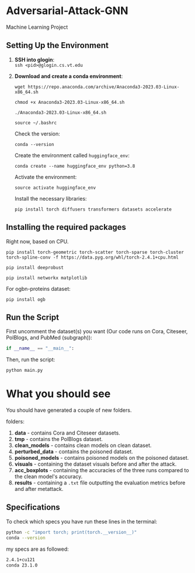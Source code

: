 # Adversarial-Attack-GNN
Machine Learning Project

## Setting Up the Environment

1. **SSH into glogin**:  
    `ssh <pid>@glogin.cs.vt.edu`

2. **Download and create a conda environment**:
   
   `wget https://repo.anaconda.com/archive/Anaconda3-2023.03-Linux-x86_64.sh`

   `chmod +x Anaconda3-2023.03-Linux-x86_64.sh`
   
   `./Anaconda3-2023.03-Linux-x86_64.sh`
   
    `source ~/.bashrc`

   Check the version:
   
    `conda --version`

   Create the environment called `huggingface_env`:
   
    `conda create --name huggingface_env python=3.8`
   
    Activate the environment:

   `source activate huggingface_env`

   Install the necessary libraries:
   
    `pip install torch diffusers transformers datasets accelerate`

## Installing the required packages
   
   Right now, based on CPU.

   `pip install torch-geometric torch-scatter torch-sparse torch-cluster torch-spline-conv -f https://data.pyg.org/whl/torch-2.4.1+cpu.html`

   `pip install deeprobust`
   
   `pip install networkx matplotlib`

   For ogbn-proteins dataset:
   
   `pip install ogb`

## Run the Script

First uncomment the dataset(s) you want (Our code runs on Cora, Citeseer, PolBlogs, and PubMed (subgraph)):

```python
if __name__ == "__main__": 
```

Then, run the script:

```bash
python main.py
```

# What you should see

You should have generated a couple of new folders. 

folders:

1. **data** - contains Cora and Citeseer datasets.
2. **tmp** - contains the PolBlogs dataset.
3. **clean_models** - contains clean models on clean dataset.
4. **perturbed_data** - contains the poisoned dataset.
5. **poisoned_models** - contains poisoned models on the poisoned dataset.
6. **visuals** - containing the dataset visuals before and after the attack.
7. **acc_boxplots** - containing the accuracies of the three runs compared to the clean model's accuracy.
8. **results** - containing a `.txt` file outputting the evaluation metrics before and after metattack.

## Specifications

To check which specs you have run these lines in the terminal:

```bash
python -c "import torch; print(torch.__version__)"
conda --version
```

my specs are as followed: 

```bash
2.4.1+cu121
conda 23.1.0
```

     
